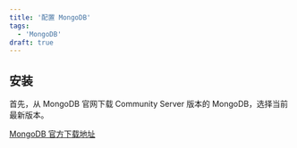 ```yaml
---
title: '配置 MongoDB'
tags:
  - 'MongoDB'
draft: true
---
```


## 安装

首先，从 MongoDB 官网下载 Community Server 版本的 MongoDB，选择当前最新版本。

[MongoDB 官方下载地址](https://www.mongodb.com/try/download/community)
